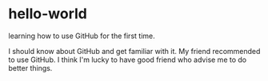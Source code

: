 # hello-world
learning how to use GitHub for the first time.

I should know about GitHub and get familiar with it.
My friend recommended to use GitHub.
I think I'm lucky to have good friend who advise me to do better things.
